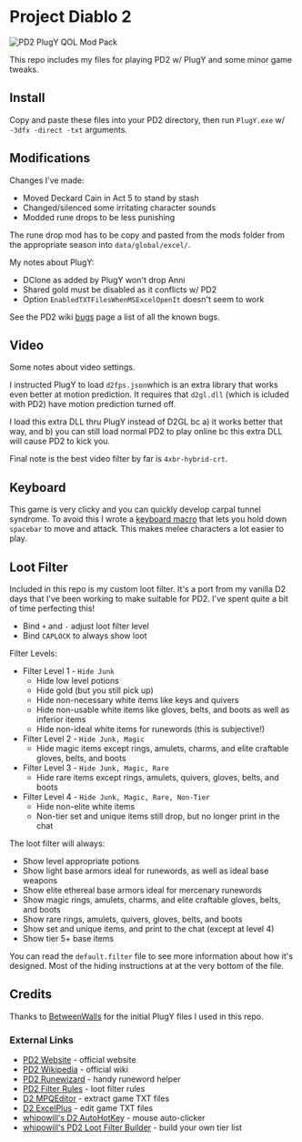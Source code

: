 # Project Diablo 2

![PD2 PlugY QOL Mod Pack](https://i.imgur.com/JgWjLrw.jpeg)

This repo includes my files for playing PD2 w/ PlugY and some minor game tweaks.

## Install

Copy and paste these files into your PD2 directory, then run ``PlugY.exe`` w/ ``-3dfx -direct -txt`` arguments.

## Modifications

Changes I've made:

- Moved Deckard Cain in Act 5 to stand by stash
- Changed/silenced some irritating character sounds
- Modded rune drops to be less punishing

The rune drop mod has to be copy and pasted from the mods folder from the appropriate season into ``data/global/excel/``.

My notes about PlugY:

- DClone as added by PlugY won't drop Anni
- Shared gold must be disabled as it conflicts w/ PD2
- Option ``EnabledTXTFilesWhenMSExcelOpenIt`` doesn't seem to work

See the PD2 wiki [bugs](https://projectdiablo2.miraheze.org/wiki/Bugs) page a list of all the known bugs.

## Video

Some notes about video settings.

I instructed PlugY to load ``d2fps.json``which is an extra library that works even better at motion prediction.  It requires that ``d2gl.dll`` (which is icluded with PD2) have motion prediction turned off.

I load this extra DLL thru PlugY instead of D2GL bc a) it works better that way, and b) you can still load normal PD2 to play online bc this extra DLL will cause PD2 to kick you.

Final note is the best video filter by far is ``4xbr-hybrid-crt``.

## Keyboard

This game is very clicky and you can quickly develop carpal tunnel syndrome.  To avoid this I wrote a [keyboard macro](https://github.com/whipowill/ahk-autoattack) that lets you hold down ``spacebar`` to move and attack.  This makes melee characters a lot easier to play.

## Loot Filter

Included in this repo is my custom loot filter.  It's a port from my vanilla D2 days that I've been working to make suitable for PD2.  I've spent quite a bit of time perfecting this!

- Bind ``+`` and ``-`` adjust loot filter level
- Bind ``CAPLOCK`` to always show loot

Filter Levels:

- Filter Level 1 - ``Hide Junk``
	- Hide low level potions
	- Hide gold (but you still pick up)
	- Hide non-necessary white items like keys and quivers
	- Hide non-usable white items like gloves, belts, and boots as well as inferior items
	- Hide non-ideal white items for runewords (this is subjective!)
- Filter Level 2 - ``Hide Junk, Magic``
	- Hide magic items except rings, amulets, charms, and elite craftable gloves, belts, and boots
- Filter Level 3 - ``Hide Junk, Magic, Rare``
	- Hide rare items except rings, amulets, quivers, gloves, belts, and boots
- Filter Level 4 - ``Hide Junk, Magic, Rare, Non-Tier``
	- Hide non-elite white items
	- Non-tier set and unique items still drop, but no longer print in the chat

The loot filter will always:

- Show level appropriate potions
- Show light base armors ideal for runewords, as well as ideal base weapons
- Show elite ethereal base armors ideal for mercenary runewords
- Show magic rings, amulets, charms, and elite craftable gloves, belts, and boots
- Show rare rings, amulets, quivers, gloves, belts, and boots
- Show set and unique items, and print to the chat (except at level 4)
- Show tier 5+ base items

You can read the ``default.filter`` file to see more information about how it's designed.  Most of the hiding instructions at at the very bottom of the file.

## Credits

Thanks to [BetweenWalls](https://github.com/BetweenWalls/PD2-PlugY) for the initial PlugY files I used in this repo.

### External Links

- [PD2 Website](https://www.projectdiablo2.com/) - official website
- [PD2 Wikipedia](https://projectdiablo2.miraheze.org/wiki) - official wiki
- [PD2 Runewizard](https://kvothed2.github.io/pd2-runewizard/) - handy runeword helper
- [PD2 Filter Rules](https://projectdiablo2.miraheze.org/wiki/Item_Filtering) - loot filter rules
- [D2 MPQEditor](http://www.zezula.net/en/mpq/download.html) - extract game TXT files
- [D2 ExcelPlus](https://github.com/Cjreek/D2ExcelPlus) - edit game TXT files
- [whipowill's D2 AutoHotKey](https://github.com/whipowill/ahk-autoattack) - mouse auto-clicker
- [whipowill's PD2 Loot Filter Builder](https://github.com/whipowill/php-pd2-filter-builder) - build your own tier list